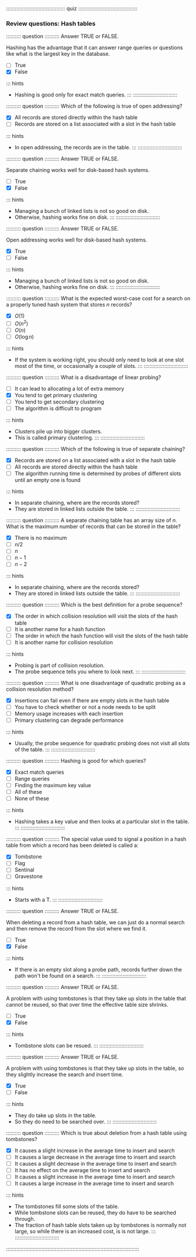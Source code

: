 
:::::::::::::::::::::::::::::::::::::::: quiz ::::::::::::::::::::::::::::::::::::::::
### Review questions: Hash tables


:::::::::: question ::::::::::
Answer TRUE or FALSE.

Hashing has the advantage that it
can answer range queries or questions like what is the largest
key in the database.

- [ ] True
- [x] False

::: hints
- Hashing is good only for exact match queries.
:::
::::::::::::::::::::::::::::::



:::::::::: question ::::::::::
Which of the following is true of open addressing?

- [x] All records are stored directly within the hash table
- [ ] Records are stored on a list associated with a slot in the hash table

::: hints
- In open addressing, the records are in the table.
:::
::::::::::::::::::::::::::::::



:::::::::: question ::::::::::
Answer TRUE or FALSE.

Separate chaining works well for disk-based hash systems.

- [ ] True
- [x] False

::: hints
- Managing a bunch of linked lists is not so good on disk.
- Otherwise, hashing works fine on disk.
:::
::::::::::::::::::::::::::::::



:::::::::: question ::::::::::
Answer TRUE or FALSE.

Open addressing works well for disk-based hash systems.

- [x] True
- [ ] False

::: hints
- Managing a bunch of linked lists is not so good on disk.
- Otherwise, hashing works fine on disk.
:::
::::::::::::::::::::::::::::::



:::::::::: question ::::::::::
What is the expected worst-case cost for a search
on a properly tuned hash system that stores $n$ records?

- [x] $O(1)$
- [ ] $O(n^2)$
- [ ] $O(n)$
- [ ] $O(\log n)$

::: hints
- If the system is working right, you should only need to
look at one slot most of the time, or occasionally a couple of slots.
:::
::::::::::::::::::::::::::::::



:::::::::: question ::::::::::
What is a disadvantage of linear probing?

- [ ] It can lead to allocating a lot of extra memory
- [x] You tend to get primary clustering
- [ ] You tend to get secondary clustering
- [ ] The algorithm is difficult to program

::: hints
- Clusters pile up into bigger clusters.
- This is called primary clustering.
:::
::::::::::::::::::::::::::::::



:::::::::: question ::::::::::
Which of the following is true of separate chaining?

- [x] Records are stored on a list associated with a slot in the hash table
- [ ] All records are stored directly within the hash table
- [ ] The algorithm running time is determined by probes of different slots until an empty one is found

::: hints
- In separate chaining, where are the records stored?
- They are stored in linked lists outside the table.
:::
::::::::::::::::::::::::::::::



:::::::::: question ::::::::::
A separate chaining table has an array size of $n$.
What is the maximum number of records that
can be stored in the table?

- [x] There is no maximum
- [ ] $n/2$
- [ ] $n$
- [ ] $n-1$
- [ ] $n-2$

::: hints
- In separate chaining, where are the records stored?
- They are stored in linked lists outside the table.
:::
::::::::::::::::::::::::::::::


:::::::::: question ::::::::::
Which is the best definition for a probe sequence?

- [x] The order in which collision resolution will visit the slots of the hash table
- [ ] It is another name for a hash function
- [ ] The order in which the hash function will visit the slots of the hash table
- [ ] It is another name for collision resolution

::: hints
- Probing is part of collision resolution.
- The probe sequence tells you where to look next.
:::
::::::::::::::::::::::::::::::



:::::::::: question ::::::::::
What is one disadvantage of quadratic
probing as a collision resolution method?

- [x] Insertions can fail even if there are empty slots in the hash table
- [ ] You have to check whether or not a node needs to be split
- [ ] Memory usage increases with each insertion
- [ ] Primary clustering can degrade performance

::: hints
- Usually, the probe sequence for quadratic probing does not visit all slots of the table.
:::
::::::::::::::::::::::::::::::



:::::::::: question ::::::::::
Hashing is good for which queries?

- [x] Exact match queries
- [ ] Range queries
- [ ] Finding the maximum key value
- [ ] All of these
- [ ] None of these

::: hints
- Hashing takes a key value and then looks at a particular slot in the table.
:::
::::::::::::::::::::::::::::::


:::::::::: question ::::::::::
The special value used to signal a
position in a hash table from which a record has been deleted
is called a:

- [x] Tombstone
- [ ] Flag
- [ ] Sentinal
- [ ] Gravestone

::: hints
- Starts with a T.
:::
::::::::::::::::::::::::::::::



:::::::::: question ::::::::::
Answer TRUE or FALSE.

When deleting a record from a
hash table, we can just do a normal search and then remove the
record from the slot where we find it.

- [ ] True
- [x] False

::: hints
- If there is an empty slot along a probe path, records
further down the path won't be found on a search.
:::
::::::::::::::::::::::::::::::



:::::::::: question ::::::::::
Answer TRUE or FALSE.

A problem with using tombstones
is that they take up slots in the table that cannot be reused, so
that over time the effective table size shrinks.

- [ ] True
- [x] False

::: hints
- Tombstone slots can be resued.
:::
::::::::::::::::::::::::::::::



:::::::::: question ::::::::::
Answer TRUE or FALSE.

A problem with using tombstones
is that they take up slots in the table, so they slightly
increase the search and insert time.

- [x] True
- [ ] False

::: hints
- They do take up slots in the table.
- So they do need to be searched over.
:::
::::::::::::::::::::::::::::::



:::::::::: question ::::::::::
Which is true about deletion from a hash
table using tombstones?

- [x] It causes a slight increase in the average time to insert and search
- [ ] It causes a large decrease in the average time to insert and search
- [ ] It causes a slight decrease in the average time to insert and search
- [ ] It has no effect on the average time to insert and search
- [ ] It causes a slight increase in the average time to insert and search
- [ ] It causes a large increase in the average time to insert and search

::: hints
- The tombstones fill some slots of the table.
- While tombstone slots can be reused, they do have to be searched through.
- The fraction of hash table slots taken up by tombstones
is normally not large, so while there is an increased cost, is is not large.
:::
::::::::::::::::::::::::::::::


::::::::::::::::::::::::::::::::::::::::::::::::::::::::::::::::::::::::::::::::::::::::::

